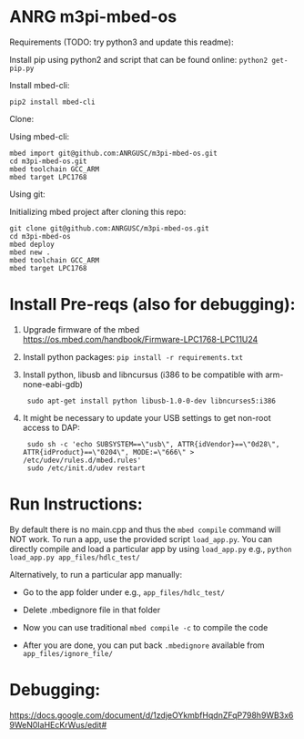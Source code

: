 # ANRG m3pi-mbed-os

Requirements (TODO: try python3 and update this readme):

Install pip using python2 and script that can be found online:
`python2 get-pip.py`

Install mbed-cli:

`pip2 install mbed-cli`


Clone:

Using mbed-cli:

```
mbed import git@github.com:ANRGUSC/m3pi-mbed-os.git
cd m3pi-mbed-os.git
mbed toolchain GCC_ARM
mbed target LPC1768
```

Using git:

Initializing mbed project after cloning this repo:

```
git clone git@github.com:ANRGUSC/m3pi-mbed-os.git
cd m3pi-mbed-os
mbed deploy
mbed new .
mbed toolchain GCC_ARM
mbed target LPC1768
```
<!-- `cd m3pi-mbed-os`

`mbed deploy`

`mbed new .` #(not too sure about this line)

 -->

# Install Pre-reqs (also for debugging):

1. Upgrade firmware of the mbed https://os.mbed.com/handbook/Firmware-LPC1768-LPC11U24
2. Install python packages: `pip install -r requirements.txt`
3. Install python, libusb and libncursus (i386 to be compatible with arm-none-eabi-gdb)
    
        sudo apt-get install python libusb-1.0-0-dev libncurses5:i386

4. It might be necessary to update your USB settings to get non-root access to DAP:

        sudo sh -c 'echo SUBSYSTEM==\"usb\", ATTR{idVendor}==\"0d28\", ATTR{idProduct}==\"0204\", MODE:=\"666\" > /etc/udev/rules.d/mbed.rules' 
        sudo /etc/init.d/udev restart   

# Run Instructions:

By default there is no main.cpp and thus the `mbed compile` command will NOT work.
To run a app, use the provided script `load_app.py`.
You can directly compile and load a particular app by using `load_app.py` e.g.,
``` python load_app.py app_files/hdlc_test/ ```

Alternatively, to run a particular app manually:
- Go to the app folder under e.g., `app_files/hdlc_test/`

- Delete .mbedignore file in that folder

- Now you can use traditional `mbed compile -c` to compile the code

- After you are done, you can put back `.mbedignore` available from `app_files/ignore_file/`

# Debugging:

https://docs.google.com/document/d/1zdjeOYkmbfHqdnZFqP798h9WB3x69WeN0IaHEcKrWus/edit#

